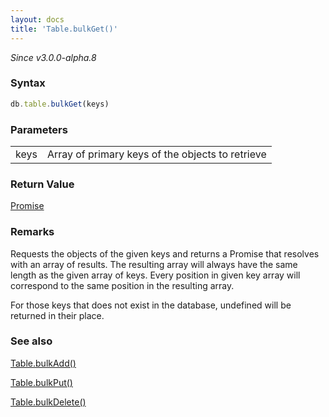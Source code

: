 ```yaml
---
layout: docs
title: 'Table.bulkGet()'
---
```


*Since v3.0.0-alpha.8*

### Syntax

```javascript
db.table.bulkGet(keys)
```

### Parameters

<table>
<tr><td>keys</td><td>Array of primary keys of the objects to retrieve</td></tr>
</table>

### Return Value

[Promise](/docs/Promise/Promise)

### Remarks

Requests the objects of the given keys and returns a Promise that resolves with an array of results. The resulting array will always have the same length as the given array of keys. Every position in given key array will correspond to the same position in the resulting array.

For those keys that does not exist in the database, undefined will be returned in their place.

### See also

[Table.bulkAdd()](/docs/Table/Table.bulkAdd())

[Table.bulkPut()](/docs/Table/Table.bulkPut())

[Table.bulkDelete()](/docs/Table/Table.bulkDelete())
